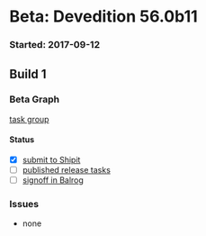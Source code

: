 # Beta: Devedition 56.0b11

### Started: 2017-09-12

## Build 1

### Beta Graph
[task group](https://tools.taskcluster.net/push-inspector/#/JhdnCN_xSDy34rgm7bSY8w)


#### Status
- [x] [submit to Shipit](https://wiki.mozilla.org/Release:Release_Automation_on_Mercurial:Starting_a_Release#Submit_to_Ship_It)
- [ ] [published release tasks](../how-tos/relpro.md#4-publish-release)
- [ ] [signoff in Balrog](../how-tos/relpro.md#3-signoffs)

### Issues
- none


